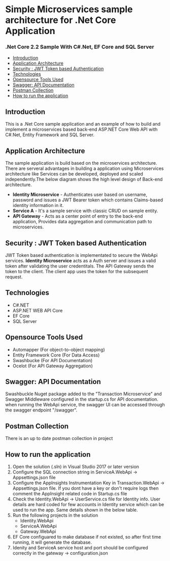 # Simple Microservices sample architecture for .Net Core Application
### .Net Core 2.2 Sample With C#.Net, EF Core and SQL Server
* [Introduction](#Introduction)
* [Application Architecture](#Application-Architecture)
* [Security : JWT Token based Authentication](#Security--JWT-Token-based-Authentication)
* [Technologies](#Technologies)
* [Opensource Tools Used](#Opensource-Tools-Used)
* [Swagger: API Documentation](#Swagger-API-Documentation)
* [Postman Collection](#Postman-Collection)
* [How to run the application](#How-to-run-the-application)

## Introduction
This is a .Net Core sample application and an example of how to build and implement a microservices based back-end ASP.NET Core Web API with C#.Net, Entity Framework and SQL Server. 

## Application Architecture
The sample application is build based on the microservices architecture. There are serveral advantages in building a application using Microservices architecture like Services can be developed, deployed and scaled independently.The below diagram shows the high level design of Back-end architecture.

- **Identity Microservice** - Authenticates user based on username, password and issues a JWT Bearer token which contains Claims-based identity information in it.
- **Service A** - It's a sample service with classic CRUD on sample entity.
- **API Gateway** - Acts as a center point of entry to the back-end application, Provides data aggregation and communication path to microservices.


## Security : JWT Token based Authentication
JWT Token based authentication is implementated to secure the WebApi services. **Identity Microservice** acts as a Auth server and issues a valid token after validating the user credentitals. The API Gateway sends the token to the client. The client app uses the token for the subsequent request.


## Technologies
- C#.NET
- ASP.NET WEB API Core
- EF Core
- SQL Server

## Opensource Tools Used
- Automapper (For object-to-object mapping)
- Entity Framework Core (For Data Access)
- Swashbucke (For API Documentation)
- Ocelot (For API Gateway Aggregation)

## Swagger: API Documentation

Swashbuckle Nuget package added to the "Transaction Microservice" and Swagger Middleware configured in the startup.cs for API documentation. when running the WebApi service, the swagger UI can be accessed through the swagger endpoint "/swagger".

## Postman Collection
There is an up to date postman collection in project

## How to run the application

1. Open the solution (.sln) in Visual Studio 2017 or later version
2. Configure the SQL connection string in ServiceA.WebApi -> Appsettings.json file
3. Configure the AppInsights Instrumentation Key in Transaction.WebApi -> Appsettings.json file. If you dont  have a key or don't require logs then comment the AppInsight related code in Startup.cs file 
4. Check the Identity.WebApi -> UserService.cs file for Identity info. User details are hard coded for few accounts in Identity service which can be used to run the app. Same details shown in the below table.
5. Run the following projects in the solution
    - Identity.WebApi
    - ServiceA.WebApi
    - Gateway.WebApi
6. EF Core configuared to make database if not existed, so after first time running, it will generate the database.
7. Idenity and ServiceA service host and port should be configured correctly in the gateway -> configuration.json 